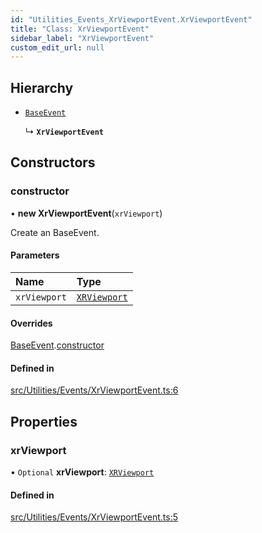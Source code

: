 ```yaml
---
id: "Utilities_Events_XrViewportEvent.XrViewportEvent"
title: "Class: XrViewportEvent"
sidebar_label: "XrViewportEvent"
custom_edit_url: null
---
```




## Hierarchy

- [`BaseEvent`](../Utilities_BaseEvent.BaseEvent)

  ↳ **`XrViewportEvent`**

## Constructors

### constructor

• **new XrViewportEvent**(`xrViewport`)

Create an BaseEvent.

#### Parameters

| Name | Type |
| :------ | :------ |
| `xrViewport` | [`XRViewport`](../../Renderer/VR/Renderer_VR_XRViewport.XRViewport) |

#### Overrides

[BaseEvent](../Utilities_BaseEvent.BaseEvent).[constructor](../Utilities_BaseEvent.BaseEvent#constructor)

#### Defined in

[src/Utilities/Events/XrViewportEvent.ts:6](https://github.com/ZeaInc/zea-engine/blob/1fac85723/src/Utilities/Events/XrViewportEvent.ts#L6)

## Properties

### xrViewport

• `Optional` **xrViewport**: [`XRViewport`](../../Renderer/VR/Renderer_VR_XRViewport.XRViewport)

#### Defined in

[src/Utilities/Events/XrViewportEvent.ts:5](https://github.com/ZeaInc/zea-engine/blob/1fac85723/src/Utilities/Events/XrViewportEvent.ts#L5)

